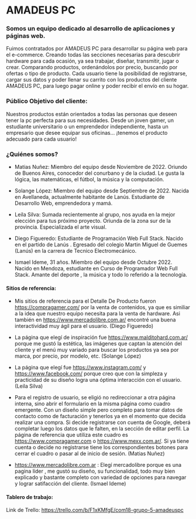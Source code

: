 # AMADEUS PC

 ### Somos un equipo dedicado al desarrollo de aplicaciones y páginas web.
Fuimos contratados por AMADEUS PC para desarrollar su página web para el e-commerce.
Creando todas las secciones necesarias para descubrir hardware para cada ocasión, ya sea trabajar, diseñar, transmitir, jugar o crear.
Comparando productos, ordenándolos por precio, buscando por ofertas o tipo de producto.
Cada usuario tiene la posibilidad de registrarse, cargar sus datos y poder llenar su carrito con los productos del cliente AMADEUS PC, para luego pagar online y poder recibir el envío en su hogar.

### Público Objetivo del cliente:
 Nuestros productos están orientados a todas las personas que deseen tener la pc perfecta para sus necesidades. Desde un joven gamer, un estudiante universitario o un emprendedor independiente, hasta un empresario que desee equipar sus oficinas… ¡tenemos el producto adecuado para cada usuario!

### ¿Quiénes somos?


- Matias Nuñez: Miembro del equipo desde Noviembre de 2022.
Oriundo de Buenos Aires, conocedor del conurbano y de la ciudad.
Le gusta la lógica, las matemáticas, el fútbol, la música y la computación.

- Solange López: Miembro del equipo desde Septiembre de 2022.
Nacida en Avellaneda, actualmente habitante de Lanús.
Estudiante de Desarrollo Web, emprendedora y mamá.

- Leila Silva: Sumada recientemente al grupo, nos ayuda en la mejor elección para tus próximo proyecto. Oriunda de la zona sur de la provincia. Especializada  el arte visual.

- Diego Figueredo: Estudiante de Programación Web Full Stack. Nacido en el partido de Lanús . Egresado del colegio Martin Miguel de Guemes (Lanús) en la carrera de Tecnico Electromecánico.

- Ismael Ideme, 31 años. Miembro del equipo desde Octubre 2022.
Nacido en Mendoza, estudiante en Curso de Programador Web Full Stack.
Amante del deporte , la música y todo lo referido a la tecnología.

#### Sitios de referencia: 

- Mis sitios de referencia para el Detalle De Producto fueron https://compragamer.com/ por la venta de contenidos, ya que es similiar a la idea que nuestro equipo necesita para la venta de hardware. Asi también en https://www.mercadolibre.com.ar/ encontré una buena interactividad muy ágil para el usuario. (Diego Figueredo)

- La página que elegí de inspiración fue https://www.malditohard.com.ar/ porque me gustó la estética, las imágenes que captan la atención del cliente y el menú muy variado para buscar los productos ya sea por marca, por precio, por modelo, etc. (Solange López)

- La página que elegí fue https://www.instagram.com/ y https://www.facebook.com/ porque creo que con la simpleza y practicidad de su diseño logra una óptima interacción con el usuario. (Leila Silva)

- Para el registro de usuario, se eligió no redireccionar a otra página interna, sino abrir el formulario en la misma página como cuadro emergente. Con un diseño simple pero completo para tomar datos de contacto como de facturación y tenerlos ya en el momento que decida realizar una compra. Si decide registrarse con cuenta de Google, deberá completar luego los datos que le falten, en la sección de editar perfil. La página de referencia que utiliza este cuadro es https://www.compragamer.com o https://www.mexx.com.ar/. Si ya tiene cuenta o decide no registrarse tiene los correspondientes botones para cerrar el cuadro o pasar al de inicio de sesión. (Matias Nuñez)

- https://www.mercadolibre.com.ar : Elegí mercadolibre porque es una pagina líder , me gustó su diseño, su funcionalidad,
todo muy bien explicado y bastante completo con variedad de opciones para navegar y lograr satifacción del cliente. (Ismael Ideme)

#### Tablero de trabajo:

Link de Trello: https://trello.com/b/F1xKMfgE/com18-grupo-5-amadeuspc